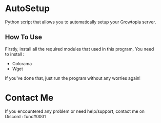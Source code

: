 # AutoSetup
Python script that allows you to automatically setup your Growtopia server.
## How To Use
Firstly, install all the required modules that used in this program,
You need to install : 
- Colorama
- Wget

If you've done that, just run the program without any worries again!

# Contact Me
If you encountered any problem or need help/support, contact me on Discord : func#0001
